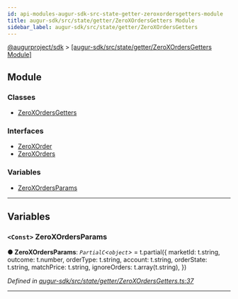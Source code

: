 ```yaml
---
id: api-modules-augur-sdk-src-state-getter-zeroxordersgetters-module
title: augur-sdk/src/state/getter/ZeroXOrdersGetters Module
sidebar_label: augur-sdk/src/state/getter/ZeroXOrdersGetters
---
```


[@augurproject/sdk](api-readme.md) > [[augur-sdk/src/state/getter/ZeroXOrdersGetters Module]](api-modules-augur-sdk-src-state-getter-zeroxordersgetters-module.md)

## Module

### Classes

* [ZeroXOrdersGetters](api-classes-augur-sdk-src-state-getter-zeroxordersgetters-zeroxordersgetters.md)

### Interfaces

* [ZeroXOrder](api-interfaces-augur-sdk-src-state-getter-zeroxordersgetters-zeroxorder.md)
* [ZeroXOrders](api-interfaces-augur-sdk-src-state-getter-zeroxordersgetters-zeroxorders.md)

### Variables

* [ZeroXOrdersParams](api-modules-augur-sdk-src-state-getter-zeroxordersgetters-module.md#zeroxordersparams)

---

## Variables

<a id="zeroxordersparams"></a>

### `<Const>` ZeroXOrdersParams

**● ZeroXOrdersParams**: *`PartialC`<`object`>* =  t.partial({
  marketId: t.string,
  outcome: t.number,
  orderType: t.string,
  account: t.string,
  orderState: t.string,
  matchPrice: t.string,
  ignoreOrders: t.array(t.string),
})

*Defined in [augur-sdk/src/state/getter/ZeroXOrdersGetters.ts:37](https://github.com/AugurProject/augur/blob/3727cd4ec9/packages/augur-sdk/src/state/getter/ZeroXOrdersGetters.ts#L37)*

___

